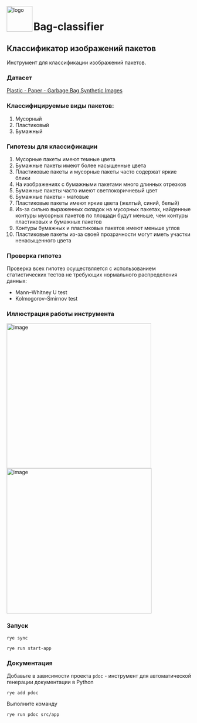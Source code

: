 <img src=https://github.com/user-attachments/assets/dad27c24-d6ca-4cc1-a7cf-b8d93597b88a alt="logo" width="70" align="left">


# Bag-classifier


## Классификатор изображений пакетов

Инструмент для классификации изображений пакетов.

### Датасет

[Plastic - Paper - Garbage Bag Synthetic Images](https://www.kaggle.com/datasets/vencerlanz09/plastic-paper-garbage-bag-synthetic-images?resource=download)


### Классифицируемые виды пакетов:

1) Мусорный
2) Пластиковый
3) Бумажный

### Гипотезы для классификации

1) Мусорные пакеты имеют темные цвета
2) Бумажные пакеты имеют более насыщенные цвета
3) Пластиковые пакеты и мусорные пакеты часто содержат яркие блики
4) На изображениях с бумажными пакетами много длинных отрезков
5) Бумажные пакеты часто имеют светлокоричневый цвет
6) Бумажные пакеты - матовые
7) Пластиковые пакеты имеют яркие цвета (желтый, синий, белый)
8) Из-за сильно выраженных складок на мусорных пакетах, найденные контуры мусорных пакетов по площади будут меньше, чем контуры пластиковых и бумажных пакетов
9) Контуры бумажных и пластиковых пакетов имеют меньше углов
10) Пластиковые пакеты из-за своей прозрачности могут иметь участки ненасыщенного цвета

### Проверка гипотез

Проверка всех гипотез осуществляется с использованием статистических тестов не требующих нормального распределения данных:

- Mann–Whitney U test
- Kolmogorov–Smirnov test


### Иллюстрация работы инструмента

<img width="394" alt="image" src="https://github.com/user-attachments/assets/20e93bac-6b21-4355-a45f-3dbd2b9fef27" />

<img width="395" alt="image" src="https://github.com/user-attachments/assets/8f15fb9d-31c2-4a20-883b-20714104b1f0" />


### Запуск

```
rye sync
```

```
rye run start-app
```

### Документация

Добавьте в зависимости проекта `pdoc` - инструмент для автоматической генерации документации в Python

```
rye add pdoc
```

Выполните команду

```
rye run pdoc src/app
```
